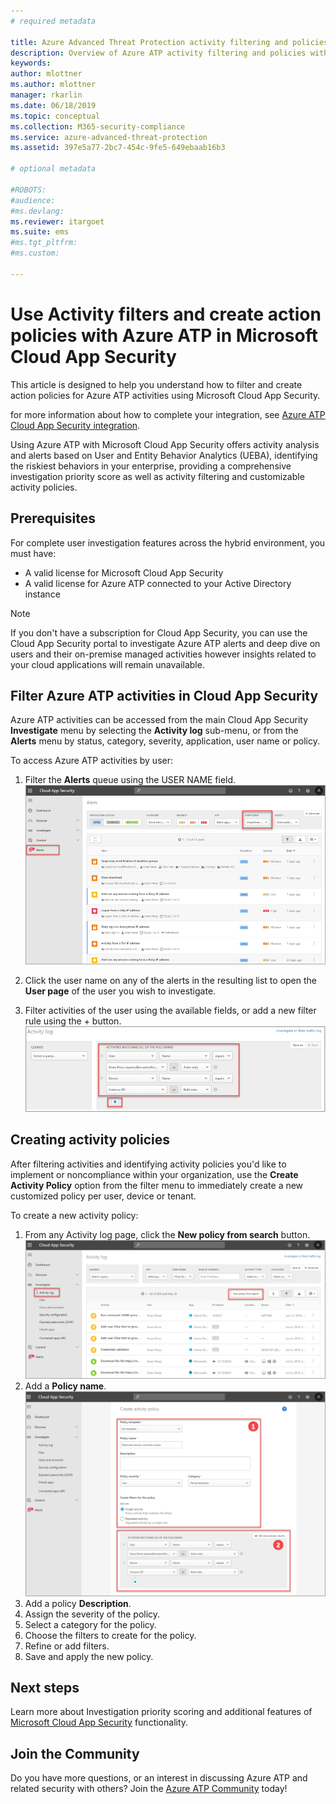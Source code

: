 ```yaml
---
# required metadata

title: Azure Advanced Threat Protection activity filtering and policies in Microsoft Cloud App Security  | Microsoft Docs
description: Overview of Azure ATP activity filtering and policies with Microsoft Cloud App Security.
keywords:
author: mlottner
ms.author: mlottner
manager: rkarlin
ms.date: 06/18/2019
ms.topic: conceptual
ms.collection: M365-security-compliance
ms.service: azure-advanced-threat-protection
ms.assetid: 397e5a77-2bc7-454c-9fe5-649ebaab16b3

# optional metadata

#ROBOTS:
#audience:
#ms.devlang:
ms.reviewer: itargoet
ms.suite: ems
#ms.tgt_pltfrm:
#ms.custom:

---
```


# Use Activity filters and create action policies with Azure ATP in Microsoft Cloud App Security 

This article is designed to help you understand how to filter and create action policies for Azure ATP activities using Microsoft Cloud App Security. 

for more information about how to complete your integration, see [Azure ATP Cloud App Security integration](https://docs.microsoft.com/cloud-app-security/aatp-integration/enable-azure-advanced-threat-protection).  

Using Azure ATP with Microsoft Cloud App Security offers activity analysis and alerts based on User and Entity Behavior Analytics (UEBA), identifying the riskiest behaviors in your enterprise, providing a comprehensive investigation priority score as well as activity filtering and customizable activity policies. 

## Prerequisites

For complete user investigation features across the hybrid environment, you must have:
- A valid license for Microsoft Cloud App Security
- A valid license for Azure ATP connected to your Active Directory instance

>[!NOTE]
>If you don't have a subscription for Cloud App Security, you can use the Cloud App Security portal to investigate Azure ATP alerts and deep dive on users and their on-premise managed activities however insights related to your cloud applications will remain unavailable.

## Filter Azure ATP activities in Cloud App Security  
 
Azure ATP activities can be accessed from the main Cloud App Security **Investigate** menu by selecting the **Activity log** sub-menu, or from the **Alerts** menu by status, category, severity, application, user name or policy.  

To access Azure ATP activities by user:

1. Filter the **Alerts** queue using the USER NAME field. 
    ![Alerts queue](media/atp-mcas-alerts-queue.png)
1. Click the user name on any of the alerts in the resulting list to open the **User page** of the user you wish to investigate. 
    
1. Filter activities of the user using the available fields, or add a new filter rule using the + button.
    ![Alerts queue](media/atp-mcas-activity-filter.png)

## Creating activity policies

After filtering activities and identifying activity policies you'd like to implement or noncompliance within your organization, use the **Create Activity Policy** option from the filter menu to immediately create a new customized policy per user, device or tenant. 

To create a new activity policy:

1. From any Activity log page, click the **New policy from search** button.  
    ![Create new activity policy](media/atp-mcas-activity-log.png)
1. Add a **Policy name**. 
    ![Create new activity policy -step 2](media/atp-mcas-create-policy.png)
1. Add a policy **Description**.  
1. Assign the severity of the policy.
1. Select a category for the policy.
1. Choose the filters to create for the policy.
1. Refine or add filters. 
1. Save and apply the new policy.  


## Next steps

Learn more about Investigation priority scoring and additional features of [Microsoft Cloud App Security](https://docs.microsoft.com/cloud-app-security/) functionality.
  
## Join the Community

Do you have more questions, or an interest in discussing Azure ATP and related security with others? Join the [Azure ATP Community](https://techcommunity.microsoft.com/t5/Azure-Advanced-Threat-Protection/bd-p/AzureAdvancedThreatProtection) today!




